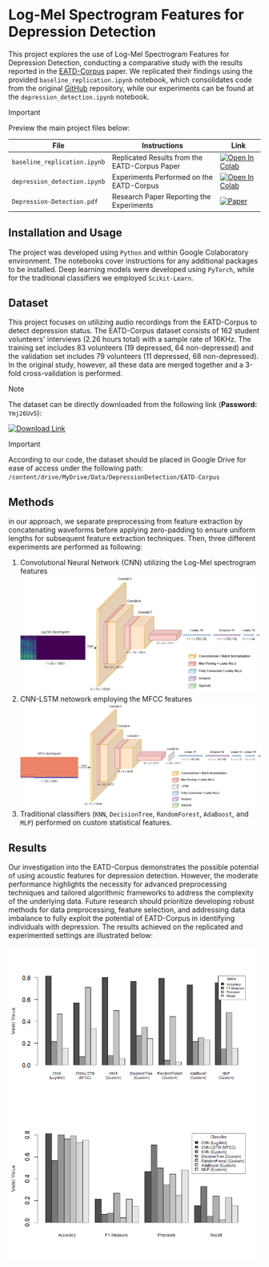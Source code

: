 # Log-Mel Spectrogram Features for Depression Detection

This project explores the use of Log-Mel Spectrogram Features for Depression Detection,
conducting a comparative study with the results reported in the [EATD-Corpus](https://arxiv.org/pdf/2202.08210.pdf) paper.
We replicated their findings using the provided `baseline_replication.ipynb` notebook,
which consolidates code from the original [GitHub](https://github.com/speechandlanguageprocessing/ICASSP2022-Depression) repository,
while our experiments can be found at the `depression_detection.ipynb` notebook.

> [!IMPORTANT]
> Preview the main project files below:
> 
> | File | Instructions | Link |
> |------|--------------|------|
> | `baseline_replication.ipynb` | Replicated Results from the EATD-Corpus Paper | [![Open In Colab](https://colab.research.google.com/assets/colab-badge.svg)](https://colab.research.google.com/github/tabaraei/depression-detection/blob/master/baseline_replication.ipynb) |
> | `depression_detection.ipynb` | Experiments Performed on the EATD-Corpus | [![Open In Colab](https://colab.research.google.com/assets/colab-badge.svg)](https://colab.research.google.com/github/tabaraei/depression-detection/blob/master/depression_detection.ipynb) |
> | `Depression-Detection.pdf` | Research Paper Reporting the Experiments | [![Paper](https://img.shields.io/badge/Paper-PDF-red)](https://github.com/tabaraei/depression-detection/blob/master/Depression-Detection.pdf) |

## Installation and Usage

The project was developed using `Python` and within Google Colaboratory environment.
The notebooks cover instructions for any additional packages to be installed.
Deep learning models were developed using `PyTorch`, while for the traditional classifiers we employed `Scikit-Learn`.

## Dataset

This project focuses on utilizing audio recordings from the EATD-Corpus to detect depression status.
The EATD-Corpus dataset consists of 162 student volunteers' interviews (2.26 hours total) with a sample rate of 16KHz.
The training set includes 83 volunteers (19 depressed, 64 non-depressed) and the validation set includes 79 volunteers (11 depressed, 68 non-depressed).
In the original study, however, all these data are merged together and a 3-fold cross-validation is performed.

> [!NOTE]  
> The dataset can be directly downloaded from the following link (**Password:** `Ymj26Uv5`):
> 
> [![Download Link](https://img.shields.io/badge/Download%20Link-EATD--Corpus%20Dataset-blue?style=for-the-badge&logo=onedrive)](https://1drv.ms/u/s!AsGVGqImbOwYhHUHcodFC3xmKZKK?e=mCT5oN)

> [!IMPORTANT]  
> According to our code, the dataset should be placed in Google Drive for ease of access under the following path: `/content/drive/MyDrive/Data/DepressionDetection/EATD-Corpus`

## Methods

in our approach, we separate preprocessing from feature extraction by concatenating waveforms before applying zero-padding
to ensure uniform lengths for subsequent feature extraction techniques. Then, three different experiments are performed as following:
1. Convolutional Neural Network (CNN) utilizing the Log-Mel spectrogram features ![CNN](latex/images/CNN.png)
2. CNN-LSTM netowork employing the MFCC features ![CNN-LSTM](latex/images/CNN-LSTM.png)
3. Traditional classifiers (`KNN`, `DecisionTree`, `RandomForest`, `AdaBoost`, and `MLP`) performed on custom statistical features.

## Results

Our investigation into the EATD-Corpus demonstrates the possible potential of using acoustic features for depression detection.
However, the moderate performance highlights the necessity for advanced preprocessing techniques and tailored algorithmic frameworks to address the complexity of the underlying data.
Future research should prioritize developing robust methods for data preprocessing, feature selection,
and addressing data imbalance to fully exploit the potential of EATD-Corpus in identifying individuals with depression.
The results achieved on the replicated and experimented settings are illustrated below:

![CNN-LSTM](latex/images/perf-classifier.png)
![CNN-LSTM](latex/images/perf-metric.png)
